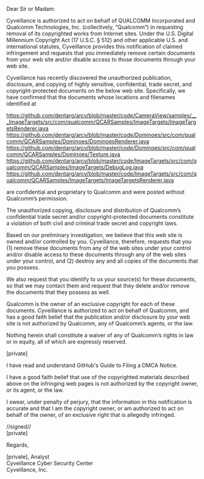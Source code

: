 Dear Sir or Madam:

Cyveillance is authorized to act on behalf of QUALCOMM Incorporated and Qualcomm Technologies, Inc. (collectively, “Qualcomm”) in requesting removal of its copyrighted works from Internet sites. Under the U.S. Digital Millennium Copyright Act (17 U.S.C. § 512) and other applicable U.S. and international statutes, Cyveillance provides this notification of claimed infringement and requests that you immediately remove certain documents from your web site and/or disable access to those documents through your web site.

Cyveillance has recently discovered the unauthorized publication, disclosure, and copying of highly sensitive, confidential, trade secret, and copyright-protected documents on the below web site. Specifically, we have confirmed that the documents whose locations and filenames identified at

https://github.com/dentarg/arcv/blob/master/code/CameraView/samples/___ImageTargets/src/com/qualcomm/QCARSamples/ImageTargets/ImageTargetsRenderer.java
https://github.com/dentarg/arcv/blob/master/code/Dominoes/src/com/qualcomm/QCARSamples/Dominoes/DominoesRenderer.java
https://github.com/dentarg/arcv/blob/master/code/Dominoes/src/com/qualcomm/QCARSamples/Dominoes/Texture.java
https://github.com/dentarg/arcv/blob/master/code/ImageTargets/src/com/qualcomm/QCARSamples/ImageTargets/DebugLog.java
https://github.com/dentarg/arcv/blob/master/code/ImageTargets/src/com/qualcomm/QCARSamples/ImageTargets/ImageTargetsRenderer.java

are confidential and proprietary to Qualcomm and were posted without Qualcomm’s permission.

The unauthorized copying, disclosure and distribution of Qualcomm’s confidential trade secret and/or copyright-protected documents constitute a violation of both civil and criminal trade secret and copyright laws.

Based on our preliminary investigation, we believe that this web site is owned and/or controlled by you. Cyveillance, therefore, requests that you (1) remove these documents from any of the web sites under your control and/or disable access to these documents through any of the web sites under your control, and (2) destroy any and all copies of the documents that you possess.

We also request that you identify to us your source(s) for these documents, so that we may contact them and request that they delete and/or remove the documents that they possess as well.

Qualcomm is the owner of an exclusive copyright for each of these documents. Cyveillance is authorized to act on behalf of Qualcomm, and has a good faith belief that the publication and/or disclosure by your web site is not authorized by Qualcomm, any of Qualcomm’s agents, or the law.

Nothing herein shall constitute a waiver of any of Qualcomm’s rights in law or in equity, all of which are expressly reserved.

[private]

I have read and understand GitHub's Guide to Filing a DMCA Notice.

I have a good faith belief that use of the copyrighted materials described above on the infringing web pages is not authorized by the copyright owner, or its agent, or the law.

I swear, under penalty of perjury, that the information in this notification is accurate and that I am the copyright owner, or am authorized to act on behalf of the owner, of an exclusive right that is allegedly infringed.

//signed//  
[private]

Regards,

[private], Analyst  
Cyveillance Cyber Security Center  
Cyveillance, Inc.

